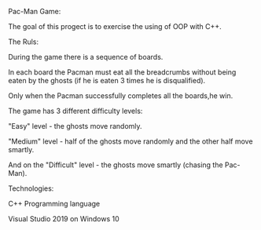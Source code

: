 Pac-Man Game:

The goal of this progect is to exercise the using of OOP with C++.


The Ruls:

During the game there is a sequence of boards.

In each board the Pacman must eat all the breadcrumbs without being eaten by the ghosts (if he is eaten 3 times he is disqualified). 

Only when the Pacman successfully completes all the boards,he win.

The game has 3 different difficulty levels:

"Easy" level - the ghosts move randomly.

"Medium" level - half of the ghosts move randomly and the other half move smartly.

And on the "Difficult" level - the ghosts move smartly (chasing the Pac-Man).

Technologies:

C++ Programming language

Visual Studio 2019 on Windows 10

